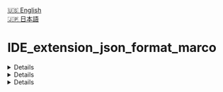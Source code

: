<!-- 語言切換（右上角） -->
[🇺🇸 English](#english)  
[🇯🇵 日本語](#日本語)

# IDE_extension_json_format_marco

<details>

## EmEditor JSON 格式化巨集

本專案提供一個 EmEditor 巨集腳本，用於格式化 Visual Studio Code Extension 的 JSON 檔案。  
特點如下：

- 僅使用 ECMAScript ES2 支援的方法，兼容性高。
- 僅使用 if、for、switch 三種基本判斷式，程式碼簡潔。
- 不含偵錯檢查及訊息框，純粹專注於格式化功能。
- 可自訂縮排字元與縮排寬度。
- 適用於 EmEditor 巨集環境。

### 使用方式

1. 將 `VS_Code_Extension_JSON_format_v3.jsee` 巨集檔下載到本地端。
2. 於 EmEditor 中開啟要格式化的 JSON 檔案。
![JSON檔案格式化前](image/before_format.png)
3. 執行巨集檔，檔案內容即會自動格式化。
![JSON檔案格式化後](image/after_format.png)

### 注意事項

- 僅支援標準 JSON 格式，若原始檔有語法錯誤，巨集執行可能失敗。
- 本巨集無錯誤提示，如遇問題請確認 JSON 格式正確。

### 授權

本專案採用 [GNU General Public License v3.0](LICENSE)。

## 關於本巨集與 EmEditor 的關係

本巨集（macro script）為第三方用戶自製，僅設計於 EmEditor 編輯器環境下執行。  
本專案與 EmEditor 的開發公司或官方團隊無任何直接關聯，也未經官方背書或授權。

EmEditor 為 Emurasoft, Inc. 的註冊商標與著作權所有。  
本專案僅利用 EmEditor 公開之巨集功能或 API 進行擴充，未包含或修改任何 EmEditor 原始程式碼。

如需瞭解 EmEditor 之授權與使用規範，請參考 [EmEditor 官方網站](https://www.emeditor.com/)。

</details>

<details>

## English

## EmEditor JSON Formatting Macro

This project provides an EmEditor macro script for formatting JSON files, specifically for Visual Studio Code Extension JSON files.  
Features include:

- Uses only ECMAScript ES2 supported methods for maximum compatibility (EmEditor only supports up to incomplete ECMAScript 5.1, most properties or methods may not work properly).
- Only uses basic `if`, `for`, and `switch` statements, resulting in concise code (modern try_catch often causes macro errors).
- No file debugging or message dialogs (which may cause macro errors), as EmEditor's JavaScript support is incomplete.
- The initial values for indentation character (`indentChar`) and width (`indentSize`) are customizable.
- Designed for the EmEditor macro environment.

### Usage

1. Download the `VS_Code_Extension_JSON_format_v3.jsee` macro file to your local machine.  
   Place the macro file in the /Macros subfolder of your software directory. In the menu, select [Macro] -> [Customize] -> [Add], choose the macro, then click [OK].
2. Open the JSON file you want to format in EmEditor.  
   ![Before formatting JSON file](image/before_format.png)
3. In the [Macro] menu, click the loaded macro to execute it. The file content will be automatically formatted.  
   ![After formatting JSON file](image/after_format.png)


### Notes

- Only standard JSON format is supported. If the original file contains syntax errors, the macro may fail.
- No error prompts are provided. Please ensure your JSON is valid if issues occur.

### License

This project is licensed under the [GNU General Public License v3.0](LICENSE).

## About the Relationship Between This Macro and EmEditor

This macro script is independently developed by a third-party user and is designed to run within the EmEditor editor environment only.  
This project has no direct affiliation with or endorsement from the EmEditor development company or official team.

EmEditor is a registered trademark and the copyright of Emurasoft, Inc.  
This project utilizes only the publicly available macro features or APIs provided by EmEditor and does not include or modify any original EmEditor source code.

For details on EmEditor's license and usage policy, please refer to the [official EmEditor website](https://www.emeditor.com/).

</details>

<details>

## 日本語

## EmEditor JSON フォーマットマクロ

本プロジェクトは、Visual Studio Code 拡張機能向け JSON ファイルの整形に特化した EmEditor 用マクロスクリプトを提供します。  
主な特徴：

- ECMAScript ES2 でサポートされているメソッドのみを使用し、高い互換性を実現（EmEditor は不完全な ECMAScript 5.1 までしか対応しておらず、多くのプロパティやメソッドが正しく動作しない場合があります）。
- 基本的な `if`、`for`、`switch` のみを使用し、シンプルなコード構成（新しい try_catch はよくマクロのエラー原因となります）。
- ファイルのデバッグやメッセージダイアログは含まれていません（これらはマクロエラーの原因となるため）。EmEditor の JavaScript サポートは不完全です。
- インデント文字（`indentChar`）や幅（`indentSize`）の初期値をカスタマイズ可能です。
- EmEditor マクロ環境専用です。

### 使い方

1. `VS_Code_Extension_JSON_format_v3.jsee` マクロファイルをローカルにダウンロードしてください。  
   マクロファイルをソフトウェアディレクトリ內の /Macros サブディレクトリに組態し、メニューの [マクロ] → [カスタマイズ] → [追加] からマクロを選択し [OK] をクリックします。
2. EmEditor で整形したい JSON ファイルを開きます。  
   ![JSONファイル整形前](image/before_format.png)
3. [マクロ] メニューで読み込んだマクロをクリックして実行すると、ファイル內容が自動的に整形されます。  
   ![JSONファイル整形後](image/after_format.png)

### 注意事項

- 標準的な JSON フォーマットのみ対応しています。元ファイルに構文エラーがある場合、マクロの実行に失敗することがあります。
- エラーメッセージ等はありません。不具合時は JSON の構文を確認してください。

### ライセンス

本プロジェクトは [GNU General Public License v3.0](LICENSE) のもとで公開されています。

## 本マクロとEmEditorとの関係について

本マクロスクリプトは、第三者ユーザーによって独自に開発されたものであり、EmEditorエディタ環境でのみ動作するよう設計されています。  
本プロジェクトは、EmEditorの開発会社または公式チームとは一切関係なく、公式の承認や提携もありません。

EmEditorはEmurasoft, Inc.の登録商標および著作物です。  
本プロジェクトは、EmEditorが公開しているマクロ機能やAPIのみを利用しており、EmEditorのオリジナルソースコードを含んだり、修正したりしていません。

EmEditorのライセンスや利用規約については、[EmEditor公式ウェブサイト](https://www.emeditor.com/)をご参照ください。

</details>